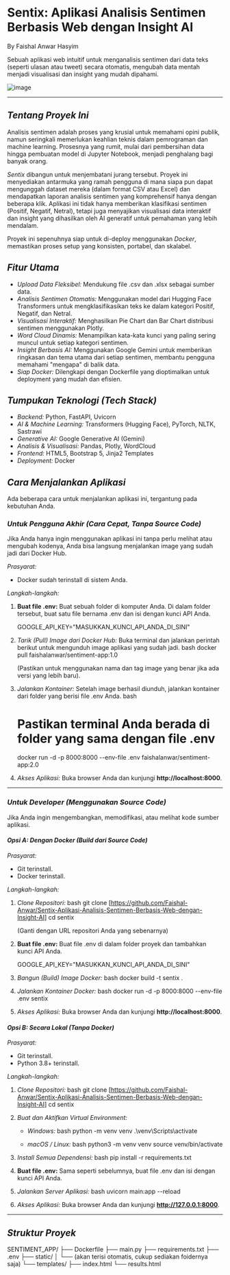 # Sentix: Aplikasi Analisis Sentimen Berbasis Web dengan Insight AI

By Faishal Anwar Hasyim

Sebuah aplikasi web intuitif untuk menganalisis sentimen dari data teks (seperti ulasan atau tweet) secara otomatis, mengubah data mentah menjadi visualisasi dan insight yang mudah dipahami.

![image](https://github.com/user-attachments/assets/2dc07f7d-1fe4-4e42-a563-ac1f32aaaad2)

---

## *Tentang Proyek Ini*

Analisis sentimen adalah proses yang krusial untuk memahami opini publik, namun seringkali memerlukan keahlian teknis dalam pemrograman dan machine learning. Prosesnya yang rumit, mulai dari pembersihan data hingga pembuatan model di Jupyter Notebook, menjadi penghalang bagi banyak orang.

*Sentix* dibangun untuk menjembatani jurang tersebut. Proyek ini menyediakan antarmuka yang ramah pengguna di mana siapa pun dapat mengunggah dataset mereka (dalam format CSV atau Excel) dan mendapatkan laporan analisis sentimen yang komprehensif hanya dengan beberapa klik. Aplikasi ini tidak hanya memberikan klasifikasi sentimen (Positif, Negatif, Netral), tetapi juga menyajikan visualisasi data interaktif dan insight yang dihasilkan oleh AI generatif untuk pemahaman yang lebih mendalam.

Proyek ini sepenuhnya siap untuk di-deploy menggunakan *Docker*, memastikan proses setup yang konsisten, portabel, dan skalabel.

## *Fitur Utama*

* *Upload Data Fleksibel:* Mendukung file .csv dan .xlsx sebagai sumber data.
* *Analisis Sentimen Otomatis:* Menggunakan model dari Hugging Face Transformers untuk mengklasifikasikan teks ke dalam kategori Positif, Negatif, dan Netral.
* *Visualisasi Interaktif:* Menghasilkan Pie Chart dan Bar Chart distribusi sentimen menggunakan Plotly.
* *Word Cloud Dinamis:* Menampilkan kata-kata kunci yang paling sering muncul untuk setiap kategori sentimen.
* *Insight Berbasis AI:* Menggunakan Google Gemini untuk memberikan ringkasan dan tema utama dari setiap sentimen, membantu pengguna memahami "mengapa" di balik data.
* *Siap Docker:* Dilengkapi dengan Dockerfile yang dioptimalkan untuk deployment yang mudah dan efisien.

## *Tumpukan Teknologi (Tech Stack)*

* *Backend:* Python, FastAPI, Uvicorn
* *AI & Machine Learning:* Transformers (Hugging Face), PyTorch, NLTK, Sastrawi
* *Generative AI:* Google Generative AI (Gemini)
* *Analisis & Visualisasi:* Pandas, Plotly, WordCloud
* *Frontend:* HTML5, Bootstrap 5, Jinja2 Templates
* *Deployment:* Docker

## *Cara Menjalankan Aplikasi*

Ada beberapa cara untuk menjalankan aplikasi ini, tergantung pada kebutuhan Anda.

### *Untuk Pengguna Akhir (Cara Cepat, Tanpa Source Code)*

Jika Anda hanya ingin menggunakan aplikasi ini tanpa perlu melihat atau mengubah kodenya, Anda bisa langsung menjalankan image yang sudah jadi dari Docker Hub.

*Prasyarat:*
* Docker sudah terinstall di sistem Anda.

*Langkah-langkah:*

1.  **Buat file .env:**
    Buat sebuah folder di komputer Anda. Di dalam folder tersebut, buat satu file bernama .env dan isi dengan kunci API Anda.
    
    GOOGLE_API_KEY="MASUKKAN_KUNCI_API_ANDA_DI_SINI"
    

2.  *Tarik (Pull) Image dari Docker Hub:*
    Buka terminal dan jalankan perintah berikut untuk mengunduh image aplikasi yang sudah jadi.
    bash
    docker pull faishalanwar/sentiment-app:1.0
    
    (Pastikan untuk menggunakan nama dan tag image yang benar jika ada versi yang lebih baru).

3.  *Jalankan Kontainer:*
    Setelah image berhasil diunduh, jalankan kontainer dari folder yang berisi file .env Anda.
    bash
    # Pastikan terminal Anda berada di folder yang sama dengan file .env
    docker run -d -p 8000:8000 --env-file .env faishalanwar/sentiment-app:2.0
    

4.  *Akses Aplikasi:*
    Buka browser Anda dan kunjungi **http://localhost:8000**.

---

### *Untuk Developer (Menggunakan Source Code)*

Jika Anda ingin mengembangkan, memodifikasi, atau melihat kode sumber aplikasi.

#### *Opsi A: Dengan Docker (Build dari Source Code)*

*Prasyarat:*
* Git terinstall.
* Docker terinstall.

*Langkah-langkah:*

1.  *Clone Repositori:*
    bash
    git clone [https://github.com/Faishal-Anwar/Sentix-Aplikasi-Analisis-Sentimen-Berbasis-Web-dengan-Insight-AI]
    cd sentix
    
    (Ganti dengan URL repositori Anda yang sebenarnya)

2.  **Buat file .env:**
    Buat file .env di dalam folder proyek dan tambahkan kunci API Anda.
    
    GOOGLE_API_KEY="MASUKKAN_KUNCI_API_ANDA_DI_SINI"
    

3.  *Bangun (Build) Image Docker:*
    bash
    docker build -t sentix .
    

4.  *Jalankan Kontainer Docker:*
    bash
    docker run -d -p 8000:8000 --env-file .env sentix
    
    
5.  *Akses Aplikasi:*
    Buka browser Anda dan kunjungi **http://localhost:8000**.

#### *Opsi B: Secara Lokal (Tanpa Docker)*

*Prasyarat:*
* Git terinstall.
* Python 3.8+ terinstall.

*Langkah-langkah:*

1.  *Clone Repositori:*
    bash
    git clone [https://github.com/Faishal-Anwar/Sentix-Aplikasi-Analisis-Sentimen-Berbasis-Web-dengan-Insight-AI]
    cd sentix
    

2.  *Buat dan Aktifkan Virtual Environment:*
    * *Windows:*
        bash
        python -m venv venv
        .\venv\Scripts\activate
        
    * *macOS / Linux:*
        bash
        python3 -m venv venv
        source venv/bin/activate
        

3.  *Install Semua Dependensi:*
    bash
    pip install -r requirements.txt
    

4.  **Buat file .env:**
    Sama seperti sebelumnya, buat file .env dan isi dengan kunci API Anda.

5.  *Jalankan Server Aplikasi:*
    bash
    uvicorn main:app --reload
    
    
6.  *Akses Aplikasi:*
    Buka browser Anda dan kunjungi **http://127.0.0.1:8000**.

---

## *Struktur Proyek*


SENTIMENT_APP/
├── Dockerfile
├── main.py
├── requirements.txt
├── .env
├── static/
│   └── (akan terisi otomatis, cukup sediakan foidernya saja)
└── templates/
    ├── index.html
    └── results.html
